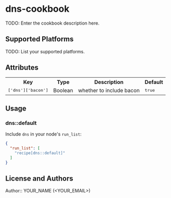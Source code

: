 # dns-cookbook

TODO: Enter the cookbook description here.

## Supported Platforms

TODO: List your supported platforms.

## Attributes

<table>
  <tr>
    <th>Key</th>
    <th>Type</th>
    <th>Description</th>
    <th>Default</th>
  </tr>
  <tr>
    <td><tt>['dns']['bacon']</tt></td>
    <td>Boolean</td>
    <td>whether to include bacon</td>
    <td><tt>true</tt></td>
  </tr>
</table>

## Usage

### dns::default

Include `dns` in your node's `run_list`:

```json
{
  "run_list": [
    "recipe[dns::default]"
  ]
}
```

## License and Authors

Author:: YOUR_NAME (<YOUR_EMAIL>)
